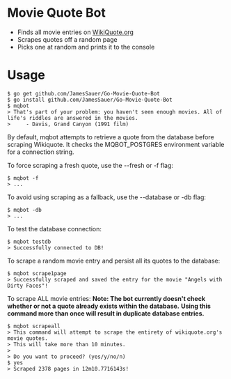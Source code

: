 # Movie Quote Bot
* Finds all movie entries on [WikiQuote.org](https://en.wikiquote.org)
* Scrapes quotes off a random page
* Picks one at random and prints it to the console

# Usage
```
$ go get github.com/JamesSauer/Go-Movie-Quote-Bot
$ go install github.com/JamesSauer/Go-Movie-Quote-Bot
$ mqbot
> That's part of your problem: you haven't seen enough movies. All of life's riddles are answered in the movies.
>     - Davis, Grand Canyon (1991 film)
```

By default, mqbot attempts to retrieve a quote from the database before scraping Wikiquote.
It checks the MQBOT_POSTGRES environment variable for a connection string.

To force scraping a fresh quote, use the --fresh or -f flag:
```
$ mqbot -f
> ...
```

To avoid using scraping as a fallback, use the --database or -db flag:
```
$ mqbot -db
> ...
```

To test the database connection:
```
$ mqbot testdb
> Successfully connected to DB!
```

To scrape a random movie entry and persist all its quotes to the database:
```
$ mqbot scrape1page
> Successfully scraped and saved the entry for the movie "Angels with Dirty Faces"!
```

To scrape ALL movie entries:
**Note: The bot currently doesn't check whether or not a quote already exists within the database.**
**Using this command more than once will result in duplicate database entries.**
```
$ mqbot scrapeall
> This command will attempt to scrape the entirety of wikiquote.org's movie quotes.
> This will take more than 10 minutes.
>
> Do you want to proceed? (yes/y/no/n)
$ yes
> Scraped 2378 pages in 12m10.7716143s!
```